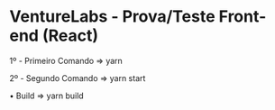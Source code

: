# VentureLabs - Prova/Teste Front-end (React)

1º - Primeiro Comando => yarn

2º - Segundo Comando => yarn start

• Build => yarn build
